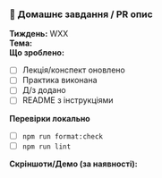 ### 🧾 Домашнє завдання / PR опис

**Тиждень:** WXX  
**Тема:**  
**Що зроблено:**  
- [ ] Лекція/конспект оновлено
- [ ] Практика виконана
- [ ] Д/з додано
- [ ] README з інструкціями

**Перевірки локально**
- [ ] `npm run format:check`
- [ ] `npm run lint`

**Скріншоти/Демо (за наявності):**

